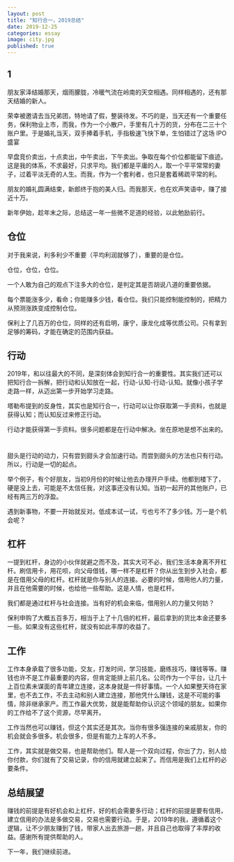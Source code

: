 ```yaml
---
layout: post
title: "知行合一，2019总结"
date: 2019-12-25
categories: essay
image: city.jpg
published: true
---
```



## 1
朋友家泽结婚那天，烟雨朦胧，冷暖气流在岭南的天空相遇。同样相遇的，还有那天结婚的新人。

荣幸被邀请去当兄弟团，特地请了假，整装待发。不巧的是，当天还有一个重要任务，保利物业上市，而我，作为一个小散户，手里有几十万的货，分布在二三十个账户里。于是婚礼当天，双手捧着手机，手指极速飞快下单，生怕错过了这场 IPO 盛宴

早盘竞价卖出，十点卖出，中午卖出，下午卖出。争取在每个价位都能留下痕迹。这是我的体系，不求最好，只求平均。我们都是平庸的人，取一个平平常常的妻子，过着平淡无奇的人生。而我，作为一个套利者，也只是套着稀疏平常的利。

朋友的婚礼圆满结束，新郎终于抱的美人归。而我那天，也在欢声笑语中，赚了接近十万。

新年伊始，趁年末之际，总结这一年一些微不足道的经验，以此勉励前行。


## 仓位

对于我来说，利多利少不重要（平均利润就够了），重要的是仓位。

仓位，仓位，仓位。

一个人敢为自己的观点下注多大的仓位，是判定其是否胡说八道的重要依据。

每个票能涨多少，看命；你能赚多少钱，看仓位。我们只能控制能控制的，把精力从预测涨跌变成控制仓位。


保利上了几百万的仓位，同样的还有启明，康宁，康龙化成等优质公司。只有拿到足够的筹码，才能在确定的范围内获益。


## 行动


2019年，和以往最大的不同，是深刻体会到知行合一的重要性。其实我们还可以把知行合一拆解，把行动和认知放在一起，行动-认知-行动-认知。就像小孩子学走路一样，从迈出第一步开始学习走路。


塔勒布提到的反身性，其实也是知行合一，行动可以让你获取第一手资料，也就是获得认知；而认知反过来修正行动。


行动才能获得第一手资料。很多问题都是在行动中解决。坐在原地是想不出来的。
#

甜头是行动的动力，只有尝到甜头才会加速行动。而尝到甜头的方法也只有行动。所以，行动是一切的起点。


举个例子，有个好朋友，当初9月份的时候让他去办理开户手续。他都到楼下了，硬是没上去，可能是不太信任我，对这事还没有认知。当初一起开的其他账户，已经有两三万的浮盈。


遇到新事物，不要一开始就反对。低成本试一试，亏也亏不了多少钱。万一是个机会呢？


## 杠杆


一提到杠杆，身边的小伙伴就避之而不及，其实大可不必，我们生活本身离不开杠杆。刷信用卡，用花呗，向父母借钱，哪一样不是杠杆？你从出生到步入社会，都是在借用父母的杠杆。杠杆就是你与别人的连接。必要的时候，借用他人的力量，并且在他需要的时候，也给他一些帮助。这是人情，也是杠杆。

我们都是通过杠杆与社会连接。当有好的机会来临，借用别人的力量又何妨？


保利申购了大概五百多万，相当于上了十几倍的杠杆，最后拿到的货比本金还要多一些。如果没有这些杠杆，就没有如此丰厚的收益了。

## 工作


工作本身承载了很多功能，交友，打发时间，学习技能，磨练技巧，赚钱等等。赚钱也许不是工作最重要的内容，但肯定能排上前几名。公司作为一个平台，让几十上百位素未谋面的青年建立连接，这本身就是一件好事情。一个人如果整天待在家里，也不去工作，不去主动和别人建立连接，那他凭什么赚钱，这是不可能的事情，除非继承家产。而工作最大优势，就是能帮助你认识这个领域的朋友。如果你的工作给不了这个资源，尽早离开。


工作当然也可以赚钱，但这个其实还是其次。当你有很多强连接的亲戚朋友，你的机会就会多很多。机会很多，但是有能力上车的人不多。


工作，其实就是做交易，也是帮助他们。帮人是一个双向过程，你出了力，别人给你付款，你们就有了交易记录，你的信用就建立起来了。而信用是我们上杠杆的必要条件。

## 总结展望


赚钱的前提是有好机会和上杠杆，好的机会需要多行动；杠杆的前提是要有信用，建立信用的办法是多做交易，交易也需要行动。于是，2019年的我，遵循着这个逻辑，让不少朋友赚到了钱，带家人出去旅游一趟，并且自己也取得了丰厚的收益。感谢所有提供帮助的人。


下一年，我们继续前进。
